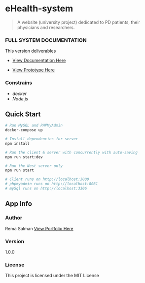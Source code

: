 # eHealth-system

> A website (university project) dedicated to PD patients, their physicians and researchers.

### FULL SYSTEM DOCUMENTATION
This version deliverables 

* [View Documentation Here](https://drive.google.com/file/d/1leMLoACpS-v45ZpHJbnjStX6JcRKJCWA/view?usp=sharing)

* [View Prototype Here]( https://youtu.be/24tcpv_Rln0)

### Constrains
* _docker_
* _Node.js_

## Quick Start

``` bash
# Run MySQL and PHPMyAdmin
docker-compose up

# Install dependencies for server
npm install

# Run the client & server with concurrently with auto-saving
npm run start:dev

# Run the Nest server only
npm run start

# Client runs on http://localhost:3000
# phpmyadmin runs on http://localhost:8081
# mySql runs on http://localhost:3306
```

## App Info

### Author

Rema Salman
[View Portfolio Here](https://www.behance.net/remasalmana998)

### Version

1.0.0

### License

This project is licensed under the MIT License
